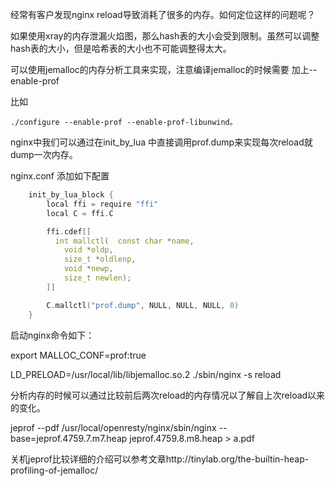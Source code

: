 经常有客户发现nginx reload导致消耗了很多的内存。如何定位这样的问题呢？

如果使用xray的内存泄漏火焰图，那么hash表的大小会受到限制。虽然可以调整hash表的大小，但是哈希表的大小也不可能调整得太大。



可以使用jemalloc的内存分析工具来实现，注意编译jemalloc的时候需要 加上--enable-prof 

比如

```
./configure --enable-prof --enable-prof-libunwind。
```



nginx中我们可以通过在init_by_lua 中直接调用prof.dump来实现每次reload就dump一次内存。

nginx.conf 添加如下配置

```c
    init_by_lua_block {
        local ffi = require "ffi"
        local C = ffi.C

        ffi.cdef[[
          int mallctl(	const char *name,
           	void *oldp,
           	size_t *oldlenp,
           	void *newp,
           	size_t newlen);
        ]]

        C.mallctl("prof.dump", NULL, NULL, NULL, 0)
    }
```



启动nginx命令如下：

export MALLOC_CONF=prof:true

LD_PRELOAD=/usr/local/lib/libjemalloc.so.2 ./sbin/nginx -s reload



分析内存的时候可以通过比较前后两次reload的内存情况以了解自上次reload以来的变化。

jeprof --pdf /usr/local/openresty/nginx/sbin/nginx --base=jeprof.4759.7.m7.heap  jeprof.4759.8.m8.heap > a.pdf



关机jeprof比较详细的介绍可以参考文章http://tinylab.org/the-builtin-heap-profiling-of-jemalloc/

